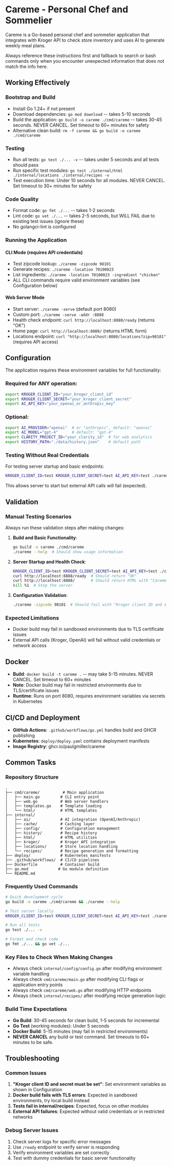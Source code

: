 # Careme - Personal Chef and Sommelier

Careme is a Go-based personal chef and sommelier application that integrates with Kroger API to check store inventory and uses AI to generate weekly meal plans.

Always reference these instructions first and fallback to search or bash commands only when you encounter unexpected information that does not match the info here.

## Working Effectively

### Bootstrap and Build
- Install Go 1.24+ if not present
- Download dependencies: `go mod download` -- takes 5-10 seconds
- Build the application: `go build -o careme ./cmd/careme` -- takes 30-45 seconds. NEVER CANCEL. Set timeout to 60+ minutes for safety
- Alternative clean build: `rm -f careme && go build -o careme ./cmd/careme`

### Testing
- Run all tests: `go test ./... -v` -- takes under 5 seconds and all tests should pass
- Run specific test modules: `go test ./internal/html ./internal/locations ./internal/recipes -v`
- Test execution time: Under 10 seconds for all modules. NEVER CANCEL. Set timeout to 30+ minutes for safety

### Code Quality
- Format code: `go fmt ./...` -- takes 1-2 seconds
- Lint code: `go vet ./...` -- takes 2-5 seconds, but WILL FAIL due to existing test issues (ignore these)
- No golangci-lint is configured

### Running the Application

#### CLI Mode (requires API credentials)
- Test zipcode lookup: `./careme -zipcode 98101`
- Generate recipes: `./careme -location 70100023` 
- List ingredients: `./careme -location 70100023 -ingredient "chicken"`
- ALL CLI commands require valid environment variables (see Configuration below)

#### Web Server Mode
- Start server: `./careme -serve` (default port 8080)
- Custom port: `./careme -serve -addr :8888`
- Health check endpoint: `curl http://localhost:8080/ready` (returns "OK")
- Home page: `curl http://localhost:8080/` (returns HTML form)
- Locations endpoint: `curl "http://localhost:8080/locations?zip=98101"` (requires API access)

## Configuration

The application requires these environment variables for full functionality:

### Required for ANY operation:
```bash
export KROGER_CLIENT_ID="your_kroger_client_id"
export KROGER_CLIENT_SECRET="your_kroger_client_secret" 
export AI_API_KEY="your_openai_or_anthropic_key"
```

### Optional:
```bash
export AI_PROVIDER="openai"  # or "anthropic", default: "openai"
export AI_MODEL="gpt-4"      # default: "gpt-4"
export CLARITY_PROJECT_ID="your_clarity_id"  # for web analytics
export HISTORY_PATH="./data/history.json"    # default path
```

### Testing Without Real Credentials
For testing server startup and basic endpoints:
```bash
KROGER_CLIENT_ID=test KROGER_CLIENT_SECRET=test AI_API_KEY=test ./careme -serve
```
This allows server to start but external API calls will fail (expected).

## Validation

### Manual Testing Scenarios
Always run these validation steps after making changes:

1. **Build and Basic Functionality**:
   ```bash
   go build -o careme ./cmd/careme
   ./careme --help  # Should show usage information
   ```

2. **Server Startup and Health Check**:
   ```bash
   KROGER_CLIENT_ID=test KROGER_CLIENT_SECRET=test AI_API_KEY=test ./careme -serve -addr :8888 &
   curl http://localhost:8888/ready  # Should return "OK"
   curl http://localhost:8888/       # Should return HTML with "Careme" title
   kill %1  # Stop the server
   ```

3. **Configuration Validation**:
   ```bash
   ./careme -zipcode 98101  # Should fail with "Kroger client ID and secret must be set"
   ```

### Expected Limitations
- Docker build may fail in sandboxed environments due to TLS certificate issues
- External API calls (Kroger, OpenAI) will fail without valid credentials or network access

## Docker

- **Build**: `docker build -t careme .` -- may take 5-15 minutes. NEVER CANCEL. Set timeout to 60+ minutes
- **Note**: Docker build may fail in restricted environments due to TLS/certificate issues
- **Runtime**: Runs on port 8080, requires environment variables via secrets in Kubernetes

## CI/CD and Deployment

- **GitHub Actions**: `.github/workflows/go.yml` handles build and GHCR publishing
- **Kubernetes**: `deploy/deploy.yaml` contains deployment manifests
- **Image Registry**: ghcr.io/paulgmiller/careme

## Common Tasks

### Repository Structure
```
.
├── cmd/careme/          # Main application
│   ├── main.go         # CLI entry point
│   ├── web.go          # Web server handlers
│   ├── templates.go    # Template loading
│   └── html/           # HTML templates
├── internal/
│   ├── ai/             # AI integration (OpenAI/Anthropic)
│   ├── cache/          # Caching layer
│   ├── config/         # Configuration management
│   ├── history/        # Recipe history
│   ├── html/           # HTML utilities
│   ├── kroger/         # Kroger API integration
│   ├── locations/      # Store location handling
│   └── recipes/        # Recipe generation and formatting
├── deploy/             # Kubernetes manifests
├── .github/workflows/  # CI/CD pipelines
├── Dockerfile          # Container build
├── go.mod             # Go module definition
└── README.md
```

### Frequently Used Commands
```bash
# Quick development cycle
go build -o careme ./cmd/careme && ./careme --help

# Test server locally
KROGER_CLIENT_ID=test KROGER_CLIENT_SECRET=test AI_API_KEY=test ./careme -serve

# Run all tests
go test ./... -v

# Format and check code
go fmt ./... && go vet ./...
```

### Key Files to Check When Making Changes
- Always check `internal/config/config.go` after modifying environment variable handling
- Always check `cmd/careme/main.go` after modifying CLI flags or application entry points
- Always check `cmd/careme/web.go` after modifying HTTP endpoints
- Always check `internal/recipes/` after modifying recipe generation logic

### Build Time Expectations
- **Go Build**: 30-45 seconds for clean build, 1-5 seconds for incremental
- **Go Test** (working modules): Under 5 seconds
- **Docker Build**: 5-15 minutes (may fail in restricted environments)
- **NEVER CANCEL** any build or test command. Set timeouts to 60+ minutes to be safe.

## Troubleshooting

### Common Issues
1. **"Kroger client ID and secret must be set"**: Set environment variables as shown in Configuration
2. **Docker build fails with TLS errors**: Expected in sandboxed environments, try local build instead
3. **Tests fail in internal/recipes**: Expected, focus on other modules
4. **External API failures**: Expected without valid credentials or in restricted networks

### Debug Server Issues
1. Check server logs for specific error messages
2. Use `/ready` endpoint to verify server is responding
3. Verify environment variables are set correctly
4. Test with dummy credentials for basic server functionality